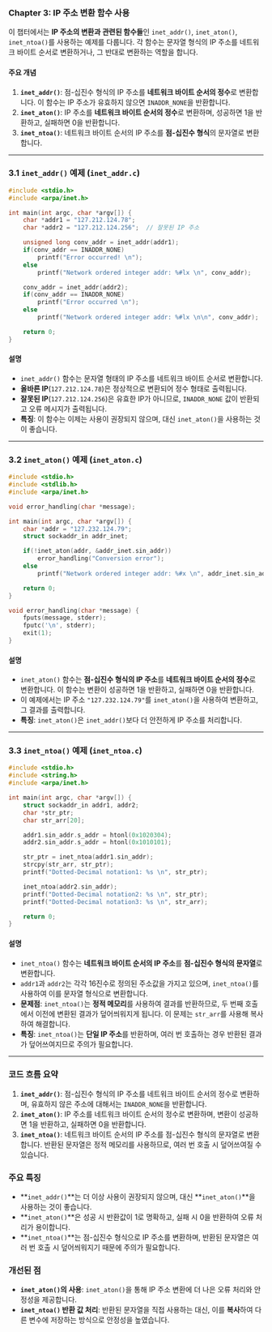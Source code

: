 ### Chapter 3: IP 주소 변환 함수 사용

이 챕터에서는 **IP 주소의 변환과 관련된 함수들**인 `inet_addr()`, `inet_aton()`, `inet_ntoa()`를 사용하는 예제를 다룹니다. 각 함수는 문자열 형식의 IP 주소를 네트워크 바이트 순서로 변환하거나, 그 반대로 변환하는 역할을 합니다.

#### 주요 개념
1. **`inet_addr()`**: 점-십진수 형식의 IP 주소를 **네트워크 바이트 순서의 정수**로 변환합니다. 이 함수는 IP 주소가 유효하지 않으면 `INADDR_NONE`을 반환합니다.
2. **`inet_aton()`**: IP 주소를 **네트워크 바이트 순서의 정수**로 변환하며, 성공하면 1을 반환하고, 실패하면 0을 반환합니다.
3. **`inet_ntoa()`**: 네트워크 바이트 순서의 IP 주소를 **점-십진수 형식**의 문자열로 변환합니다.

---

### 3.1 `inet_addr()` 예제 (`inet_addr.c`)

```c
#include <stdio.h>
#include <arpa/inet.h>

int main(int argc, char *argv[]) {
    char *addr1 = "127.212.124.78";
    char *addr2 = "127.212.124.256";  // 잘못된 IP 주소

    unsigned long conv_addr = inet_addr(addr1);
    if(conv_addr == INADDR_NONE)
        printf("Error occurred! \n");
    else
        printf("Network ordered integer addr: %#lx \n", conv_addr);

    conv_addr = inet_addr(addr2);
    if(conv_addr == INADDR_NONE)
        printf("Error occurred \n");
    else
        printf("Network ordered integer addr: %#lx \n\n", conv_addr);

    return 0;
}
```

#### 설명
- `inet_addr()` 함수는 문자열 형태의 IP 주소를 네트워크 바이트 순서로 변환합니다. 
- **올바른 IP**(`127.212.124.78`)은 정상적으로 변환되어 정수 형태로 출력됩니다.
- **잘못된 IP**(`127.212.124.256`)은 유효한 IP가 아니므로, `INADDR_NONE` 값이 반환되고 오류 메시지가 출력됩니다.
- **특징**: 이 함수는 이제는 사용이 권장되지 않으며, 대신 `inet_aton()`을 사용하는 것이 좋습니다.

---

### 3.2 `inet_aton()` 예제 (`inet_aton.c`)

```c
#include <stdio.h>
#include <stdlib.h>
#include <arpa/inet.h>

void error_handling(char *message);

int main(int argc, char *argv[]) {
    char *addr = "127.232.124.79";
    struct sockaddr_in addr_inet;

    if(!inet_aton(addr, &addr_inet.sin_addr))
        error_handling("Conversion error");
    else
        printf("Network ordered integer addr: %#x \n", addr_inet.sin_addr.s_addr);

    return 0;
}

void error_handling(char *message) {
    fputs(message, stderr);
    fputc('\n', stderr);
    exit(1);
}
```

#### 설명
- `inet_aton()` 함수는 **점-십진수 형식의 IP 주소**를 **네트워크 바이트 순서의 정수**로 변환합니다. 이 함수는 변환이 성공하면 1을 반환하고, 실패하면 0을 반환합니다.
- 이 예제에서는 IP 주소 `"127.232.124.79"`를 `inet_aton()`을 사용하여 변환하고, 그 결과를 출력합니다.
- **특징**: `inet_aton()`은 `inet_addr()`보다 더 안전하게 IP 주소를 처리합니다.

---

### 3.3 `inet_ntoa()` 예제 (`inet_ntoa.c`)

```c
#include <stdio.h>
#include <string.h>
#include <arpa/inet.h>

int main(int argc, char *argv[]) {
    struct sockaddr_in addr1, addr2;
    char *str_ptr;
    char str_arr[20];

    addr1.sin_addr.s_addr = htonl(0x1020304);
    addr2.sin_addr.s_addr = htonl(0x1010101);

    str_ptr = inet_ntoa(addr1.sin_addr);
    strcpy(str_arr, str_ptr);
    printf("Dotted-Decimal notation1: %s \n", str_ptr);

    inet_ntoa(addr2.sin_addr);
    printf("Dotted-Decimal notation2: %s \n", str_ptr);
    printf("Dotted-Decimal notation3: %s \n", str_arr);

    return 0;
}
```

#### 설명
- `inet_ntoa()` 함수는 **네트워크 바이트 순서의 IP 주소**를 **점-십진수 형식의 문자열**로 변환합니다.
- `addr1`과 `addr2`는 각각 16진수로 정의된 주소값을 가지고 있으며, `inet_ntoa()`를 사용하여 이를 문자열 형식으로 변환합니다.
- **문제점**: `inet_ntoa()`는 **정적 메모리**를 사용하여 결과를 반환하므로, 두 번째 호출에서 이전에 변환된 결과가 덮어씌워지게 됩니다. 이 문제는 `str_arr`를 사용해 복사하여 해결합니다.
- **특징**: `inet_ntoa()`는 **단일 IP 주소**를 반환하며, 여러 번 호출하는 경우 반환된 결과가 덮어쓰여지므로 주의가 필요합니다.

---

### 코드 흐름 요약
1. **`inet_addr()`**: 점-십진수 형식의 IP 주소를 네트워크 바이트 순서의 정수로 변환하며, 유효하지 않은 주소에 대해서는 `INADDR_NONE`을 반환합니다.
2. **`inet_aton()`**: IP 주소를 네트워크 바이트 순서의 정수로 변환하며, 변환이 성공하면 1을 반환하고, 실패하면 0을 반환합니다.
3. **`inet_ntoa()`**: 네트워크 바이트 순서의 IP 주소를 점-십진수 형식의 문자열로 변환합니다. 반환된 문자열은 정적 메모리를 사용하므로, 여러 번 호출 시 덮어쓰여질 수 있습니다.

### 주요 특징
- **`inet_addr()`**는 더 이상 사용이 권장되지 않으며, 대신 **`inet_aton()`**을 사용하는 것이 좋습니다.
- **`inet_aton()`**은 성공 시 반환값이 1로 명확하고, 실패 시 0을 반환하여 오류 처리가 용이합니다.
- **`inet_ntoa()`**는 점-십진수 형식으로 IP 주소를 변환하며, 반환된 문자열은 여러 번 호출 시 덮어씌워지기 때문에 주의가 필요합니다.

### 개선된 점
- **`inet_aton()`의 사용**: `inet_aton()`을 통해 IP 주소 변환에 더 나은 오류 처리와 안정성을 제공합니다.
- **`inet_ntoa()` 반환 값 처리**: 반환된 문자열을 직접 사용하는 대신, 이를 **복사**하여 다른 변수에 저장하는 방식으로 안정성을 높였습니다.
